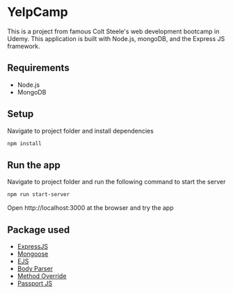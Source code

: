 # YelpCamp
This is a project from famous Colt Steele's web development bootcamp in Udemy. This application is built with Node.js, mongoDB, and the Express JS framework.

## Requirements
* Node.js
* MongoDB

## Setup
Navigate to project folder and install dependencies

```bash
npm install
```

## Run the app
Navigate to project folder and run the following command to start the server
```bash
npm run start-server
```
Open http://localhost:3000 at the browser and try the app

## Package used
- [ExpressJS](https://expressjs.com/)
- [Mongoose](https://mongoosejs.com/)
- [EJS](https://ejs.co/)
- [Body Parser](https://www.npmjs.com/package/body-parser)
- [Method Override](https://www.npmjs.com/package/method-override)
- [Passport JS](http://www.passportjs.org/)
